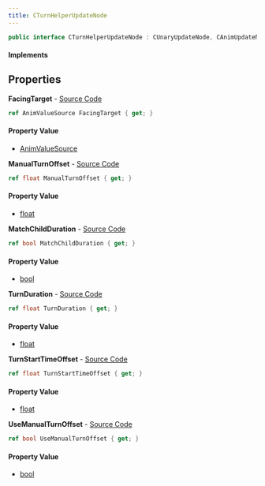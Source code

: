 ```yaml
---
title: CTurnHelperUpdateNode
---
```


```csharp
public interface CTurnHelperUpdateNode : CUnaryUpdateNode, CAnimUpdateNodeBase, ISchemaClass<CAnimUpdateNodeBase>, ISchemaClass<CUnaryUpdateNode>, ISchemaClass<CTurnHelperUpdateNode>, ISchemaField, ISchemaClass, INativeHandle
```

#### Implements

## Properties

**FacingTarget** - [Source Code](https://github.com/swiftly-solution/swiftlys2/blob/main/managed/src/SwiftlyS2.Generated/Schemas/Interfaces/CTurnHelperUpdateNode.cs#L16)

```csharp
ref AnimValueSource FacingTarget { get; }
```

#### Property Value

- [AnimValueSource](/docs/api/shared/schemadefinitions/animvaluesource)

**ManualTurnOffset** - [Source Code](https://github.com/swiftly-solution/swiftlys2/blob/main/managed/src/SwiftlyS2.Generated/Schemas/Interfaces/CTurnHelperUpdateNode.cs#L24)

```csharp
ref float ManualTurnOffset { get; }
```

#### Property Value

- [float](https://learn.microsoft.com/dotnet/api/system.single)

**MatchChildDuration** - [Source Code](https://github.com/swiftly-solution/swiftlys2/blob/main/managed/src/SwiftlyS2.Generated/Schemas/Interfaces/CTurnHelperUpdateNode.cs#L22)

```csharp
ref bool MatchChildDuration { get; }
```

#### Property Value

- [bool](https://learn.microsoft.com/dotnet/api/system.boolean)

**TurnDuration** - [Source Code](https://github.com/swiftly-solution/swiftlys2/blob/main/managed/src/SwiftlyS2.Generated/Schemas/Interfaces/CTurnHelperUpdateNode.cs#L20)

```csharp
ref float TurnDuration { get; }
```

#### Property Value

- [float](https://learn.microsoft.com/dotnet/api/system.single)

**TurnStartTimeOffset** - [Source Code](https://github.com/swiftly-solution/swiftlys2/blob/main/managed/src/SwiftlyS2.Generated/Schemas/Interfaces/CTurnHelperUpdateNode.cs#L18)

```csharp
ref float TurnStartTimeOffset { get; }
```

#### Property Value

- [float](https://learn.microsoft.com/dotnet/api/system.single)

**UseManualTurnOffset** - [Source Code](https://github.com/swiftly-solution/swiftlys2/blob/main/managed/src/SwiftlyS2.Generated/Schemas/Interfaces/CTurnHelperUpdateNode.cs#L26)

```csharp
ref bool UseManualTurnOffset { get; }
```

#### Property Value

- [bool](https://learn.microsoft.com/dotnet/api/system.boolean)

